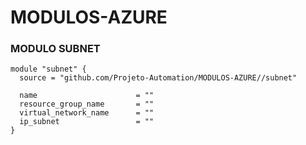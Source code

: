 # MODULOS-AZURE

### MODULO SUBNET
```
module "subnet" {
  source = "github.com/Projeto-Automation/MODULOS-AZURE//subnet"

  name                      = ""
  resource_group_name       = ""
  virtual_network_name      = ""
  ip_subnet                 = ""
}
```

